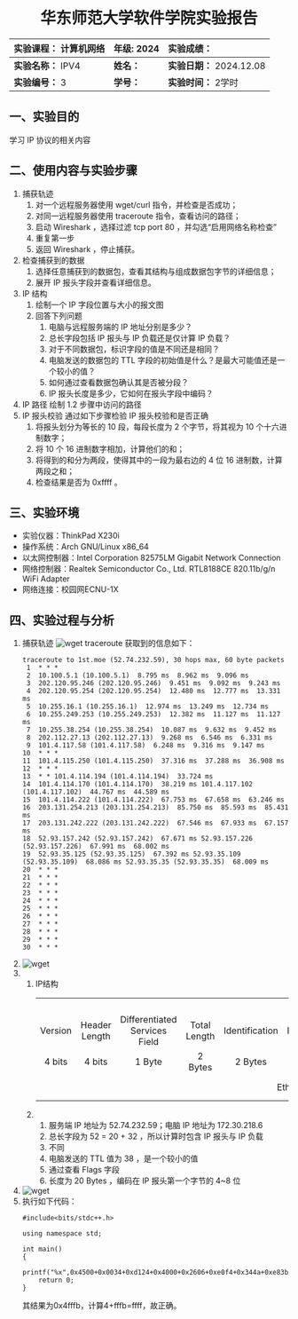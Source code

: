 
# <center>华东师范大学软件学院实验报告</center>
| **实验课程：** 计算机网络 | **年级:** 2024         | **实验成绩：**            |
| :------------------------ | :--------------------- | :------------------------ |
| **实验名称：** IPV4   | **姓名：**       | **实验日期：** 2024.12.08 |
| **实验编号：** 3          | **学号：**  | **实验时间：** 2学时      |

## 一、实验目的

学习 IP 协议的相关内容

## 二、使用内容与实验步骤

1. 捕获轨迹
    1. 对一个远程服务器使用 wget/curl 指令，并检查是否成功；
    2. 对同一远程服务器使用 traceroute 指令，查看访问的路径；
    3. 启动 Wireshark ，选择过滤 tcp port 80 ，并勾选“启用网络名称检查”
    4. 重复第一步
    5. 返回 Wireshark ，停止捕获。
2. 检查捕获到的数据
    1. 选择任意捕获到的数据包，查看其结构与组成数据包字节的详细信息；
    2. 展开 IP 报头字段并查看详细信息。
3. IP 结构
    1. 绘制一个 IP 字段位置与大小的报文图
    2. 回答下列问题
        1. 电脑与远程服务端的 IP 地址分别是多少？
        2. 总长字段包括 IP 报头与 IP 负载还是仅计算 IP 负载？
        3. 对于不同数据包，标识字段的值是不同还是相同？
        4. 电脑发送的数据包的 TTL 字段的初始值是什么？是最大可能值还是一个较小的值？
        5. 如何通过查看数据包确认其是否被分段？
        6. IP 报头长度是多少，它如何在报头字段中编码？
4. IP 路径
    绘制 1.2 步骤中访问的路径
5. IP 报头校验
    通过如下步骤检验 IP 报头校验和是否正确
    1. 将报头划分为等长的 10 段，每段长度为 2 个字节，将其视为 10 个十六进制数字；
    2. 将 10 个 16 进制数字相加，计算他们的和；
    3. 将得到的和分为两段，使得其中的一段为最右边的 4 位 16 进制数，计算两段之和；
    4. 检查结果是否为 0xffff 。


## 三、实验环境

- 实验仪器：ThinkPad X230i
- 操作系统：Arch GNU/Linux x86\_64
- 以太网控制器：Intel Corporation 82575LM Gigabit Network Connection
- 网络控制器：Realtek Semiconductor Co., Ltd. RTL8188CE 820.11b/g/n WiFi Adapter
- 网络连接：校园网ECNU-1X

## 四、实验过程与分析

1. 捕获轨迹
    ![wget](./lib3/lib3-2.png)
    traceroute 获取到的信息如下：
    ```
    traceroute to 1st.moe (52.74.232.59), 30 hops max, 60 byte packets
     1  * * *
     2  10.100.5.1 (10.100.5.1)  8.795 ms  8.962 ms  9.096 ms
     3  202.120.95.246 (202.120.95.246)  9.451 ms  9.092 ms  9.243 ms
     4  202.120.95.254 (202.120.95.254)  12.480 ms  12.777 ms  13.331 ms
     5  10.255.16.1 (10.255.16.1)  12.974 ms  13.249 ms  12.734 ms
     6  10.255.249.253 (10.255.249.253)  12.382 ms  11.127 ms  11.127 ms
     7  10.255.38.254 (10.255.38.254)  10.087 ms  9.632 ms  9.452 ms
     8  202.112.27.13 (202.112.27.13)  9.268 ms  6.546 ms  6.331 ms
     9  101.4.117.58 (101.4.117.58)  6.248 ms  9.316 ms  9.147 ms
    10  * * *
    11  101.4.115.250 (101.4.115.250)  37.316 ms  37.288 ms  36.908 ms
    12  * * *
    13  * * 101.4.114.194 (101.4.114.194)  33.724 ms
    14  101.4.114.170 (101.4.114.170)  38.219 ms 101.4.117.102 (101.4.117.102)  44.767 ms  44.589 ms
    15  101.4.114.222 (101.4.114.222)  67.753 ms  67.658 ms  63.246 ms
    16  203.131.254.213 (203.131.254.213)  85.750 ms  85.593 ms  85.431 ms
    17  203.131.242.222 (203.131.242.222)  67.546 ms  67.933 ms  67.157 ms
    18  52.93.157.242 (52.93.157.242)  67.671 ms 52.93.157.226 (52.93.157.226)  67.991 ms  68.002 ms
    19  52.93.35.125 (52.93.35.125)  67.392 ms 52.93.35.109 (52.93.35.109)  68.086 ms 52.93.35.35 (52.93.35.35)  68.009 ms
    20  * * *
    21  * * *
    22  * * *
    23  * * *
    24  * * *
    25  * * *
    26  * * *
    27  * * *
    28  * * *
    29  * * *
    30  * * *
    ```
2.
    ![wget](./lib3/lib3-2.png)
3.
    1. IP结构
        <table align="center">
            <tr>
                <td align="center" colspan=12>IP</td>
                <td align="center">TCP</td>
            </tr>
            <tr>
                <td align="center">Version</td>
                <td align="center">Header Length</td>
                <td align="center">Differentiated 
                Services Field</td>
                <td align="center">Total Length</td>
                <td align="center">Identification</td>
                <td align="center">Flags</td>
                <td align="center">Fragment Offset</td>
                <td align="center">TTL</td>
                <td align="center">Protocal</td>
                <td align="center">Header Checksum</td>
                <td align="center">Source Address</td>
                <td align="center">Destinatoin Address</td>
                <td align="center" rowspan=2>32 Bytes</td>
            </tr>
            <tr>
                <td align="center">4 bits</td>
                <td align="center">4 bits</td>
                <td align="center">1 Byte</td>
                <td align="center">2 Bytes</td>
                <td align="center">2 Bytes</td>
                <td align="center">3 bits</td>
                <td align="center">13 Bits</td>
                <td align="center">1 Byte</td>
                <td align="center">1 Byte</td>
                <td align="center">2 Bytes</td>
                <td align="center">4 Bytes</td>
                <td align="center">4 Bytes</td>
            </tr>
            <tr>
                <td align="center" colspan=12>Ethernet Header</td>
                <td align="center">Ethernet Payload</td>
            <tr>
        </table>
    2. 
        1. 服务端 IP 地址为 52.74.232.59；电脑 IP 地址为 172.30.218.6
        2. 总长字段为 52 = 20 + 32 ，所以计算时包含 IP 报头与 IP 负载
        3. 不同
        4. 电脑发送的 TTL 值为 38 ，是一个较小的值
        5. 通过查看 Flags 字段
        6. 长度为 20 Bytes ，编码在 IP 报头第一个字节的 4~8 位
4. 
    ![wget](./lib3/lib3-3.png)
5. 执行如下代码：
    ```
    #include<bits/stdc++.h>

    using namespace std;

    int main()
    {
        printf("%x",0x4500+0x0034+0xd124+0x4000+0x2606+0xe0f4+0x344a+0xe83b+0xda06+0xac1e);
        return 0;
    }
    ```
    其结果为0x4fffb，计算4+fffb=ffff，故正确。
